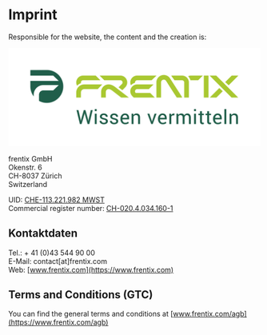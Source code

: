 # Imprint

Responsible for the website, the content and the creation is:

![Logo: frentix GmbH](assets/Frentix_Logo_claim_RGB.png)

frentix GmbH  
Okenstr. 6  
CH-8037 Zürich  
Switzerland

UID: [CHE-113.221.982 MWST](https://www.uid.admin.ch/Detail.aspx?uid_id=CHE-113.221.982)   
Commercial register number: [CH-020.4.034.160-1](https://zh.chregister.ch/cr-portal/auszug/auszug.xhtml?uid=CHE-113.221.982)

 
## Kontaktdaten
Tel.:    + 41 (0)43 544 90 00  
E-Mail: contact[at]frentix.com  
Web:  [www.frentix.com](https://www.frentix.com)

## Terms and Conditions (GTC)
You can find the general terms and conditions at [www.frentix.com/agb](https://www.frentix.com/agb)